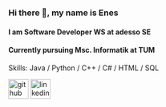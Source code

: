 ### Hi there 👋, my name is Enes
#### I am Software Developer WS at adesso SE
#### Currently pursuing Msc. Informatik at TUM

Skills: Java / Python / C++ / C# / HTML / SQL



[<img src='https://cdn.jsdelivr.net/npm/simple-icons@3.0.1/icons/github.svg' alt='github' height='40'>](https://github.com/MEnesDeniz)  [<img src='https://cdn.jsdelivr.net/npm/simple-icons@3.0.1/icons/linkedin.svg' alt='linkedin' height='40'>](https://www.linkedin.com/in/menesdeniz/)  


